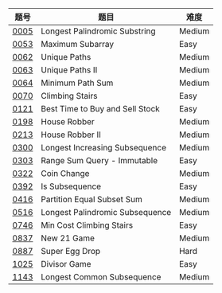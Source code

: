 | 题号 | 题目 | 难度 |
| --- | --- | --- |
| [0005](0005.longest-palindromic-substring) | Longest Palindromic Substring | Medium |
| [0053](0053.maximum-subarray) | Maximum Subarray | Easy |
| [0062](0062.unique-paths) | Unique Paths | Medium |
| [0063](0063.unique-paths-ii) | Unique Paths II | Medium |
| [0064](0064.minimum-path-sum) | Minimum Path Sum | Medium |
| [0070](0070.climbing-stairs) | Climbing Stairs | Easy |
| [0121](0121.best-time-to-buy-and-sell-stock) | Best Time to Buy and Sell Stock | Easy |
| [0198](0198.house-robber) | House Robber | Medium |
| [0213](0213.house-robber-ii) | House Robber II | Medium |
| [0300](0300.longest-increasing-subsequence) | Longest Increasing Subsequence | Medium |
| [0303](0303.range-sum-query-immutable) | Range Sum Query - Immutable | Easy |
| [0322](0322.coin-change) | Coin Change | Medium |
| [0392](0392.is-subsequence) | Is Subsequence | Easy |
| [0416](0416.partition-equal-subset-sum) | Partition Equal Subset Sum | Medium |
| [0516](0516.longest-palindromic-subsequence) | Longest Palindromic Subsequence | Medium |
| [0746](0746.min-cost-climbing-stairs) | Min Cost Climbing Stairs | Easy |
| [0837](0837.new-21-game) | New 21 Game | Medium |
| [0887](0887.super-egg-drop) | Super Egg Drop | Hard |
| [1025](1025.divisor-game) | Divisor Game | Easy |
| [1143](1143.longest-common-subsequence) | Longest Common Subsequence | Medium |